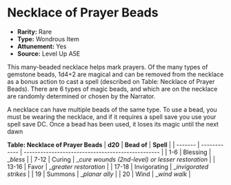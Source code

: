
# Necklace of Prayer Beads

* **Rarity:** Rare
* **Type:** Wondrous Item
* **Attunement:** Yes
* **Source:** Level Up A5E


This many-beaded necklace helps mark prayers. Of the many types of gemstone beads, 1d4+2 are magical and can be removed from the necklace as a bonus action to cast a spell (described on Table: Necklace of Prayer Beads). There are 6 types of magic beads, and which are on the necklace are randomly determined or chosen by the Narrator.

A necklace can have multiple beads of the same type. To use a bead, you must be wearing the necklace, and if it requires a spell save you use your spell save DC. Once a bead has been used, it loses its magic until the next dawn

__**Table: Necklace of Prayer Beads**__
| **d20** | **Bead of**  | **Spell**                                         |
| ------- | ------------ | ------------------------------------------------- |
| 1-6     | Blessing     | __bless_                                          |
| 7-12    | Curing       | __cure wounds  (2nd-level) or lesser restoration_ |
| 13-16   | Favor        | __greater restoration_                            |
| 17-18   | Invigorating | __invigorated strikes_                            |
| 19      | Summons      | __planar ally_                                    |
| 20      | Wind         | __wind walk_                                      |
